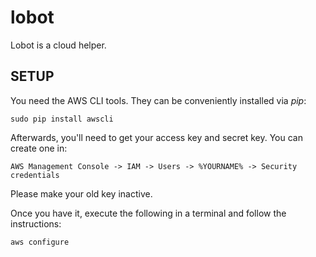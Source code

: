# lobot
Lobot is a cloud helper.

## SETUP ##
You need the AWS CLI tools. They can be conveniently installed via *pip*:
```
sudo pip install awscli
```

Afterwards, you'll need to get your access key and secret key. You can create
one in:
```
AWS Management Console -> IAM -> Users -> %YOURNAME% -> Security credentials
```

Please make your old key inactive.

Once you have it, execute the following in a terminal and follow the instructions:
```
aws configure
``` 

